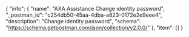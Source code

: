 {
  "info": {
    "name": "AXA Assistance Change identity password",
    "_postman_id": "c254db50-45aa-4dba-a823-0172e2e9eee4",
    "description": "Change identity password",
    "schema": "https://schema.getpostman.com/json/collection/v2.0.0/"
  },
  "item": []
}